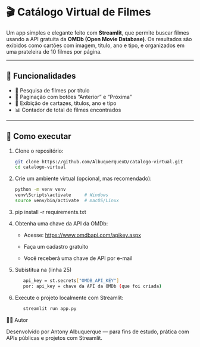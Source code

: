 # 🎬 Catálogo Virtual de Filmes

Um app simples e elegante feito com **Streamlit**, que permite buscar filmes usando a API gratuita da **OMDb (Open Movie Database)**. Os resultados são exibidos como cartões com imagem, título, ano e tipo, e organizados em uma prateleira de 10 filmes por página.

---

## 🚀 Funcionalidades

- 🔎 Pesquisa de filmes por título
- 📄 Paginação com botões “Anterior” e “Próxima”
- 🎥 Exibição de cartazes, títulos, ano e tipo
- 📊 Contador de total de filmes encontrados

---

## 🔧 Como executar

1. Clone o repositório:
   ```bash
   git clone https://github.com/AlbuquerquexD/catalogo-virtual.git
   cd catalogo-virtual

2. Crie um ambiente virtual (opcional, mas recomendado):

   ```bash
   python -m venv venv
   venv\Scripts\activate     # Windows
   source venv/bin/activate  # macOS/Linux

3. pip install -r requirements.txt

4. Obtenha uma chave da API da OMDb:

   * Acesse: https://www.omdbapi.com/apikey.aspx

   * Faça um cadastro gratuito

   * Você receberá uma chave de API por e-mail

5. Subistitua na (linha 25)
   ```bash
      api_key = st.secrets["OMDB_API_KEY"] 
      por: api_key = chave da API da OMDb (que foi criada)

6. Execute o projeto localmente com Streamlit: 
   ```bash
      streamlit run app.py

👨‍💻 Autor

Desenvolvido por Antony Albuquerque — para fins de estudo, prática com APIs públicas e projetos com Streamlit.
